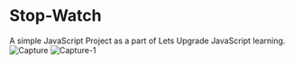 # Stop-Watch
A simple JavaScript Project as a part of Lets Upgrade JavaScript learning.
![Capture](https://user-images.githubusercontent.com/65856784/89959482-24282700-dc5a-11ea-9165-ca52ea1f5c35.PNG)
![Capture-1](https://user-images.githubusercontent.com/65856784/89959493-2be7cb80-dc5a-11ea-93d9-27b969692885.PNG)
